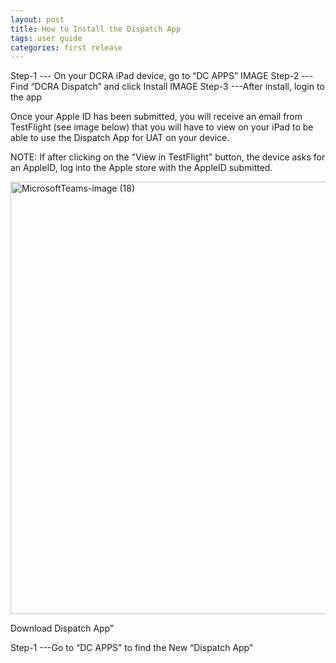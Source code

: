 ```yaml
---
layout: post
title: How to Install the Dispatch App
tags: user guide
categories: first release
---
```

<link rel="stylesheet" href="/User-Guide/styles.css">

Step-1 --- On your DCRA iPad device, go to “DC APPS”
IMAGE
Step-2 ---Find “DCRA Dispatch” and click Install
IMAGE
Step-3 ---After install, login to the app

Once your Apple ID has been submitted, you will receive an email from TestFlight (see image below) that you will have to view on your iPad to be able to use the Dispatch App for UAT on your device. 

NOTE: If after clicking on the "View in TestFlight" button, the device asks for an AppleID, log into the Apple store with the AppleID submitted. 

<img width="692" class="screenshot" alt="MicrosoftTeams-image (18)" src="https://user-images.githubusercontent.com/82533918/115172112-86131900-a092-11eb-835b-48a3559a8a3c.png">

Download Dispatch App” 

Step-1 ---Go to “DC APPS” to find the New “Dispatch App” 

 


